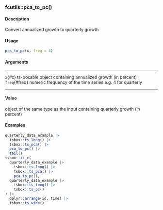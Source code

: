 ### fcutils::pca_to_pc()

#### Description

Convert annualized growth to quarterly growth

#### Usage

``` R
pca_to_pc(x, freq = 4)
```

#### Arguments

  --------------- -------------------------------------------------------------
  `x`{#x}         ts-boxable object containing annualized growth (in percent)
  `freq`{#freq}   numeric frequency of the time series e.g. 4 for quarterly
  --------------- -------------------------------------------------------------

#### Value

object of the same type as the input containing quarterly growth (in
percent)

#### Examples

``` R
quarterly_data_example |>
  tsbox::ts_long() |>
  tsbox::ts_pca() |>
  pca_to_pc() |>
  tail()
tsbox::ts_c(
  quarterly_data_example |>
    tsbox::ts_long() |>
    tsbox::ts_pca() |>
    pca_to_pc(),
  quarterly_data_example |>
    tsbox::ts_long() |>
    tsbox::ts_pc()
) |>
  dplyr::arrange(id, time) |>
  tsbox::ts_wide()
```
